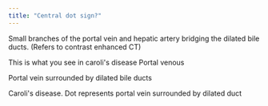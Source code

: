 ```yaml
---
title: "Central dot sign?"
---
```

Small branches of the portal vein and hepatic artery bridging the dilated bile ducts. (Refers to contrast enhanced CT)

This is what you see in caroli's disease
Portal venous

Portal vein surrounded by dilated bile ducts

Caroli's disease. Dot represents portal vein surrounded by dilated duct

